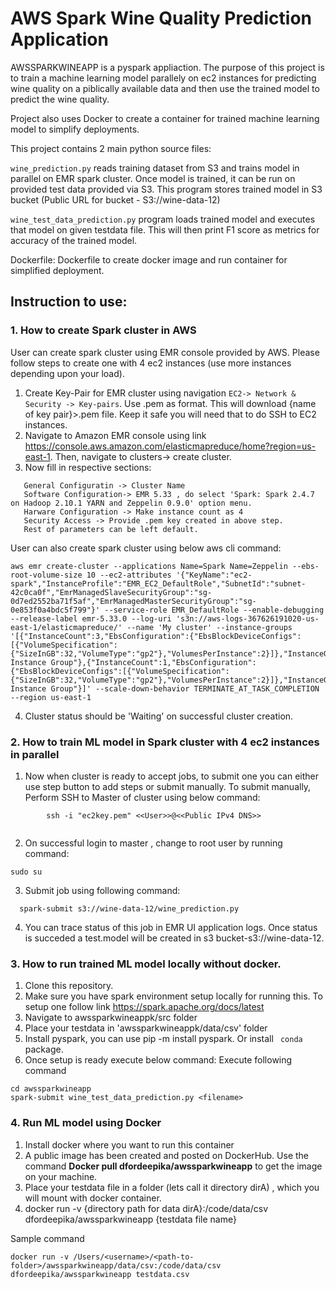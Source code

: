 # AWS Spark Wine Quality Prediction Application

AWSSPARKWINEAPP is a pyspark appliaction. The purpose of this project is to train a machine learning model parallely on ec2 instances for predicting wine quality on a piblically available data and then use the trained model to predict the wine quality.  

Project also uses Docker to create a container for trained machine learning model to simplify deployments.
 
This project contains 2 main python source files:
 
`wine_prediction.py` reads training dataset from S3 and trains model in parallel on EMR spark cluster. Once model is trained, it can be run on provided test data provided via S3. This program stores trained model in S3 bucket (Public URL for bucket - S3://wine-data-12)

`wine_test_data_prediction.py` program loads trained model and executes that model on given testdata file. This 
will then print F1 score as metrics for accuracy of the trained model.

Dockerfile: Dockerfile to create docker image and run container for simplified deployment.

##  Instruction to use:
### 1. How to create Spark cluster in AWS 
User can create spark cluster using EMR console provided by AWS. Please follow steps to create one with 4 ec2 instances (use more instances depending upon your load).

1. Create Key-Pair for EMR cluster using navigation ```EC2-> Network & Security -> Key-pairs```.
   Use .pem as format. This will download {name of key pair}>.pem file. Keep it safe you will need that to do SSH to EC2 instances.
2. Navigate to Amazon EMR console using link  https://console.aws.amazon.com/elasticmapreduce/home?region=us-east-1. Then, navigate to clusters-> create cluster.
3. Now fill in respective sections:
```
   General Configuratin -> Cluster Name 
   Software Configuration-> EMR 5.33 , do select 'Spark: Spark 2.4.7 on Hadoop 2.10.1 YARN and Zeppelin 0.9.0' option menu.
   Harware Configuration -> Make instance count as 4
   Security Access -> Provide .pem key created in above step.
   Rest of parameters can be left default.
 ```

User can also create spark cluster using below aws cli command:
  ```
  aws emr create-cluster --applications Name=Spark Name=Zeppelin --ebs-root-volume-size 10 --ec2-attributes '{"KeyName":"ec2-spark","InstanceProfile":"EMR_EC2_DefaultRole","SubnetId":"subnet-42c0ca0f","EmrManagedSlaveSecurityGroup":"sg-0d7ed2552ba71f5af","EmrManagedMasterSecurityGroup":"sg-0e853f0a4bdc5f799"}' --service-role EMR_DefaultRole --enable-debugging --release-label emr-5.33.0 --log-uri 's3n://aws-logs-367626191020-us-east-1/elasticmapreduce/' --name 'My cluster' --instance-groups '[{"InstanceCount":3,"EbsConfiguration":{"EbsBlockDeviceConfigs":[{"VolumeSpecification":{"SizeInGB":32,"VolumeType":"gp2"},"VolumesPerInstance":2}]},"InstanceGroupType":"CORE","InstanceType":"m5.xlarge","Name":"Core Instance Group"},{"InstanceCount":1,"EbsConfiguration":{"EbsBlockDeviceConfigs":[{"VolumeSpecification":{"SizeInGB":32,"VolumeType":"gp2"},"VolumesPerInstance":2}]},"InstanceGroupType":"MASTER","InstanceType":"m5.xlarge","Name":"Master Instance Group"}]' --scale-down-behavior TERMINATE_AT_TASK_COMPLETION --region us-east-1
  ```
  
4. Cluster status should be 'Waiting' on successful cluster creation.

### 2. How to train ML model in Spark cluster with 4 ec2 instances in parallel
1. Now when cluster is ready to accept jobs, to submit one you can either use step button to add steps or submit manually.
   To submit manually, Perform SSH to Master of cluster using below command:
```
        ssh -i "ec2key.pem" <<User>>@<<Public IPv4 DNS>>
        
```
2. On successful login to master , change to root user by running command:
  ```
  sudo su
  ```
3. Submit job using following command:
 ```
   spark-submit s3://wine-data-12/wine_prediction.py
 ```
4. You can trace status of this job in EMR UI application logs. Once status is succeded a test.model will be created in s3 bucket-s3://wine-data-12.


### 3. How to run trained ML model locally without docker.
1. Clone this repository.
2. Make sure you have spark environment setup locally for running this. To setup one follow link https://spark.apache.org/docs/latest
3. Navigate to awssparkwineappk/src folder
4. Place your testdata in 'awssparkwineappk/data/csv' folder
5. Install pyspark, you can use pip -m install pyspark. Or install `` conda`` package.
6. Once setup is ready execute below command:
   Execute following command
 ``` 
 cd awssparkwineapp
 spark-submit wine_test_data_prediction.py <filename>
 ```
 
### 4. Run ML model using Docker
1. Install docker where you want to run this container
2. A public image has been created and posted on DockerHub. Use the command **Docker pull dfordeepika/awssparkwineapp** to get the image on your machine.
3. Place your testdata file in a folder (lets call it directory dirA) , which you will mount with docker container.
4. docker run -v {directory path for data dirA}:/code/data/csv dfordeepika/awssparkwineapp {testdata file name}

Sample command
```
docker run -v /Users/<username>/<path-to-folder>/awssparkwineapp/data/csv:/code/data/csv dfordeepika/awssparkwineapp testdata.csv

```
